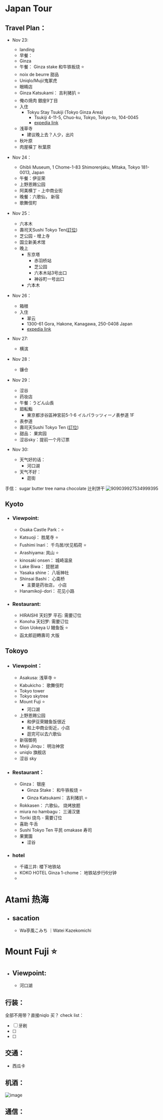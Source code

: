 # Japan Tour

## Travel Plan：
- Nov 23:
  - landing
  - 早餐：
  - Ginza
  - 午餐： Ginza stake 和牛铁板烧 ⭐
  - noix de beurre 甜品
  - Uniqlo/Muji/鬼冢虎 
  - 眼睛店
  - Ginza Katsukami： 吉利猪扒 ⭐
  - 俺の焼肉 銀座9丁目
  - 入住
    - Tokyu Stay Tsukiji (Tokyo Ginza Area)
      - Tsukiji 4-11-5, Chuo-ku, Tokyo, Tokyo-to, 104-0045
      - [expedia link](https://www.expedia.com/trips/egti-UPP-7Y6-QDBA/details/M2NlYzAxMWItNjI0ZC01ZTE5LTljZTQtN2ZkMzVhNGM2YzU3Ozg1NWY4YzY2LTlkZDQtNDQ3Yi04MDNkLWE5MmFiOTIxN2Q0N18w)
  - 浅草寺
    - 建议晚上去？人少，出片
  - 秋叶原
  - 肉屋橫丁 秋葉原

- Nov 24：
  - Ghibli Museum, 1 Chome-1-83 Shimorenjaku, Mitaka, Tokyo 181-0013, Japan
  - 午餐：伊豆荣 
  - 上野恩赐公园
  - 阿美横丁 - 上中商业街
  - 晚餐：六歌仙， 新宿
  - 歌舞伎町
 
- Nov 25：
  - 六本木
  - 壽司天Sushi Tokyo Ten([訂位](http://sushitokyo-ten.com))
  - 芝公园 - 增上寺
  - 国立新美术馆
  - 晚上
    - 东京塔
      - 赤羽桥站
      - 芝公园
      - 六本木站3号出口
      - 神谷町一号出口
    - 六本木

- Nov 26：
  - 箱根
  - 入住
    - 翠云
    - 1300-61 Gora, Hakone, Kanagawa, 250-0408 Japan
    - [expedia link](https://www.expedia.com/trips/egti-UPP-7Y6-QDBA/details/ZDBlYWU0ZWEtZTBjMS01NjZkLTgyYWEtYWNjZGZlNjQ2ZGY4O2U4NDUzNmM5LTg0MmUtNDg1OC1iYWI1LTY3OTllMGU4MDE4Y18w)
- Nov 27:
  - 横滨
- Nov 28：
  - 镰仓
- Nov 29：
  - 涩谷
  - 药妆店
  - 午餐：うどん山長
  - 廻転鮨 
    - 東京都涉谷區神宮前5-1-6 イルパラッツィーノ表参道 1F
  - 表参道
  - 壽司天Sushi Tokyo Ten ([訂位](http://sushitokyo-ten.com))
  - 甜品： 果宾园
  - 涩谷sky：提前一个月订票
- Nov 30:
  - 天气好的话：
    - 河口湖
  - 天气不好：
    - 逛街 

手信：
sugar butter tree
nama chocolate 
辻利饼干
![909039927534999395](https://github.com/user-attachments/assets/f056851d-9ef6-47ce-8ee5-4d3bd297d531)


## Kyoto
- ### Viewpoint:
  - Osaka Castle Park：⭐
  - Katsuoji： 胜尾寺 ⭐
  - Fushimi Inari： 千鸟居/伏见稻荷 ⭐
  - Arashiyama: 岚山 ⭐
  - kinosaki onsen： 城崎温泉
  - Lake Biwa： 琵琶湖
  - Yasaka shine： 八坂神社
  - Shinsai Bashi： 心斋桥
    - 主要是药妆店， 小店  
  - Hanamikoji-dori： 花见小路
- ### Restaurant:
  - HIRAISHI 天妇罗 平石: 需要订位
  - Konoha 天妇罗: 需要订位
  - Gion Uokeya U 鳗鱼饭 ⭐
  - 函太郎迴轉壽司 大版

## Tokoyo
- ### Viewpoint：
  - Asakusa: 浅草寺 ⭐
  - Kabukicho： 歌舞伎町
  - Tokyo tower
  - Tokyo skytree
  - Mount Fuji ⭐
    - 河口湖
  - 上野恩赐公园
    - 和伊豆荣鳗鱼饭很近
    - 和上中商业街近，小店
    - 逛完可以去六歌仙
  - 新宿御苑
  - Meiji Jinqu： 明治神宫
  - uniqlo 旗舰店
  - 涩谷 sky
- ### Restaurant：
  - Ginza： 银座
    - Ginza Stake： 和牛铁板烧 ⭐
    - Ginza Katsukami： 吉利猪扒 ⭐
  - Rokkasen： 六歌仙， 烧烤放题
  - miura no hambagu： 三浦汉堡
  - Toriki 烧鸟  - 需要订位
  - 喜助 牛舌
  - Sushi Tokyo Ten 平民 omakase 寿司
  - 果實園
    - 涩谷
   
- ### hotel
  - 千禧三井: 楼下地铁站
  - KOKO HOTEL Ginza 1-chome： 地铁站步行6分钟
  - 	

# Atami 热海
- ## sacation
  - Wa亭風こみち ｜Watei Kazekomichi
 
# Mount Fuji ⭐
- ## Viewpoint:
  - 河口湖

  
## 行装：
全部不用带？直接niqlo 买？
check list：
- [ ] 牙刷
- [ ]
- [ ]


## 交通：
- 西瓜卡

## 机酒：
![image](https://github.com/user-attachments/assets/b136d4b4-bb43-4088-ba88-9511f5d484cb)




## 通信：

